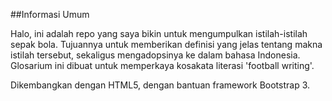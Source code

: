 ##Informasi Umum

Halo, ini adalah repo yang saya bikin untuk mengumpulkan istilah-istilah sepak bola. Tujuannya untuk memberikan definisi yang jelas tentang makna istilah tersebut, sekaligus mengadopsinya ke dalam bahasa Indonesia. Glosarium ini dibuat untuk memperkaya kosakata literasi 'football writing'.

Dikembangkan dengan HTML5, dengan bantuan framework Bootstrap 3.
